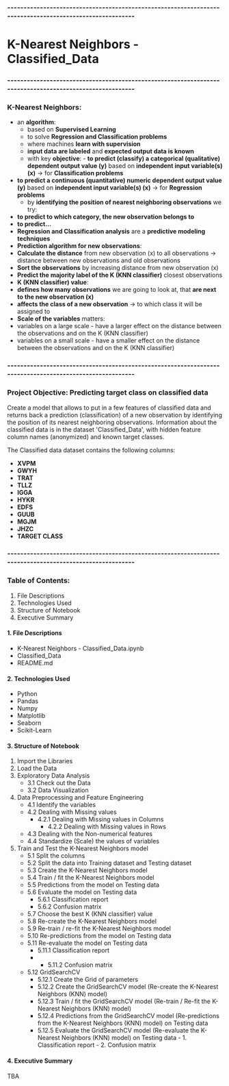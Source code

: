 ### --------------------------------------------------------------------------------------------------------
# K-Nearest Neighbors - Classified_Data
### --------------------------------------------------------------------------------------------------------

### K-Nearest Neighbors:
- an **algorithm**:
    - based on **Supervised Learning**
    - to solve **Regression and Classification problems**
    - where machines **learn with supervision**
    - **input data are labeled** and **expected output data is known**
    - with key **objective**: 											- **to predict (classify) a categorical (qualitative) dependent output value (y)** based on **independent input variable(s) (x)** -> for **Classification problems**
 - **to predict a continuous (quantitative) numeric dependent output value (y)** based on **independent input variable(s) (x)** -> for **Regression problems**
    - by **identifying the position of nearest neighboring observations** we try:
- **to predict to which category, the new observation belongs to**
- **to predict...**
- **Regression and Classification analysis** are a **predictive modeling techniques**
- **Prediction algorithm for new observations**:
 - **Calculate the distance** from new observation (x) to all observations -> distance between new observations and old observations
 - **Sort the observations** by increasing distance from new observation (x)
 - **Predict the majority label of the K (KNN classifier)** closest observations
- **K (KNN classifier) value**:
 - **defines how many observations** we are going to look at, that **are next to the new observation (x)**
 - **affects the class of a new observation** -> to which class it will be assigned to
- **Scale of the variables** matters:
- variables on a large scale - have a larger effect on the distance between the observations and on the K (KNN classifier)
- variables on a small scale - have a smaller effect on the distance between the observations and on the K (KNN classifier)

### --------------------------------------------------------------------------------------------------------
### Project Objective: Predicting target class on classified data
Create a model that allows to put in a few features of classified data and returns back a prediction (classification) of a new observation by identifying the position of its nearest neighboring observations. Information about the classified data is in the dataset 'Classified_Data', with hidden feature column names (anonymized) and known target classes.

The Classified data dataset contains the following columns:
- **XVPM**
- **GWYH**
- **TRAT**
- **TLLZ**
- **IGGA**
- **HYKR**
- **EDFS**
- **GUUB**
- **MGJM**
- **JHZC**
- **TARGET CLASS**

### --------------------------------------------------------------------------------------------------------
### Table of Contents:
1. File Descriptions
2. Technologies Used
3. Structure of Notebook
4. Executive Summary

#### 1. File Descriptions
- K-Nearest Neighbors - Classified_Data.ipynb
- Classified_Data
- README.md

#### 2. Technologies Used
- Python
- Pandas
- Numpy
- Matplotlib
- Seaborn
- Scikit-Learn

#### 3. Structure of Notebook
1. Import the Libraries
2. Load the Data
3. Exploratory Data Analysis
    - 3.1 Check out the Data
    - 3.2 Data Visualization
4. Data Preprocessing and Feature Engineering
    - 4.1 Identify the variables
    - 4.2 Dealing with Missing values
      - 4.2.1 Dealing with Missing values in Columns
	    - 4.2.2 Dealing with Missing values in Rows
    - 4.3 Dealing with the Non-numerical features
    - 4.4 Standardize (Scale) the values of variables
5. Train and Test the K-Nearest Neighbors model
    - 5.1 Split the columns
    - 5.2 Split the data into Training dataset and Testing dataset
    - 5.3 Create the K-Nearest Neighbors model
    - 5.4 Train / fit the K-Nearest Neighbors model
    - 5.5 Predictions from the model on Testing data
    - 5.6 Evaluate the model on Testing data
      - 5.6.1 Classification report
      - 5.6.2 Confusion matrix
    - 5.7 Choose the best K (KNN classifier) value
    - 5.8 Re-create the K-Nearest Neighbors model
    - 5.9 Re-train / re-fit the K-Nearest Neighbors model
    - 5.10 Re-predictions from the model on Testing data
    - 5.11 Re-evaluate the model on Testing data
      - 5.11.1 Classification report
      - - 5.11.2 Confusion matrix
    - 5.12 GridSearchCV
      - 5.12.1 Create the Grid of parameters
      - 5.12.2 Create the GridSearchCV model (Re-create the K-Nearest Neighbors (KNN) model)
      - 5.12.3 Train / fit the GridSearchCV model (Re-train / Re-fit the K-Nearest Neighbors (KNN) model)
      - 5.12.4 Predictions from the GridSearchCV model (Re-predictions from the K-Nearest Neighbors (KNN) model) on Testing data
      - 5.12.5 Evaluate the GridSearchCV model (Re-evaluate the K-Nearest Neighbors (KNN) model) on Testing data
		      - 1. Classification report
		      - 2. Confusion matrix

#### 4. Executive Summary
TBA

